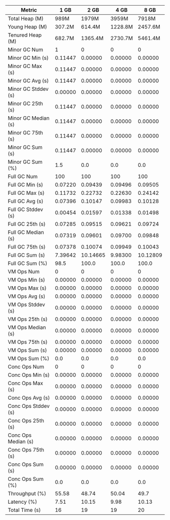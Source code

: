 | Metric | 1 GB | 2 GB | 4 GB | 8 GB |
|------|----|----|----|----|
| Total Heap (M) | 989M | 1979M | 3959M | 7918M |
| Young Heap (M) | 307.2M | 614.4M | 1228.8M | 2457.6M |
| Tenured Heap (M) | 682.7M | 1365.4M | 2730.7M | 5461.4M |
| Minor GC Num | 1 | 0 | 0 | 0 |
| Minor GC Min (s) | 0.11447 | 0.00000 | 0.00000 | 0.00000 |
| Minor GC Max (s) | 0.11447 | 0.00000 | 0.00000 | 0.00000 |
| Minor GC Avg (s) | 0.11447 | 0.00000 | 0.00000 | 0.00000 |
| Minor GC Stddev (s) | 0.00000 | 0.00000 | 0.00000 | 0.00000 |
| Minor GC 25th (s) | 0.11447 | 0.00000 | 0.00000 | 0.00000 |
| Minor GC Median (s) | 0.11447 | 0.00000 | 0.00000 | 0.00000 |
| Minor GC 75th (s) | 0.11447 | 0.00000 | 0.00000 | 0.00000 |
| Minor GC Sum (s) | 0.11447 | 0.00000 | 0.00000 | 0.00000 |
| Minor GC Sum (%) | 1.5 | 0.0 | 0.0 | 0.0 |
| Full GC Num | 100 | 100 | 100 | 100 |
| Full GC Min (s) | 0.07220 | 0.09439 | 0.09496 | 0.09505 |
| Full GC Max (s) | 0.11732 | 0.22732 | 0.22630 | 0.24142 |
| Full GC Avg (s) | 0.07396 | 0.10147 | 0.09983 | 0.10128 |
| Full GC Stddev (s) | 0.00454 | 0.01597 | 0.01338 | 0.01498 |
| Full GC 25th (s) | 0.07285 | 0.09515 | 0.09621 | 0.09724 |
| Full GC Median (s) | 0.07319 | 0.09601 | 0.09700 | 0.09848 |
| Full GC 75th (s) | 0.07378 | 0.10074 | 0.09949 | 0.10043 |
| Full GC Sum (s) | 7.39642 | 10.14665 | 9.98300 | 10.12809 |
| Full GC Sum (%) | 98.5 | 100.0 | 100.0 | 100.0 |
| VM Ops Num | 0 | 0 | 0 | 0 |
| VM Ops Min (s) | 0.00000 | 0.00000 | 0.00000 | 0.00000 |
| VM Ops Max (s) | 0.00000 | 0.00000 | 0.00000 | 0.00000 |
| VM Ops Avg (s) | 0.00000 | 0.00000 | 0.00000 | 0.00000 |
| VM Ops Stddev (s) | 0.00000 | 0.00000 | 0.00000 | 0.00000 |
| VM Ops 25th (s) | 0.00000 | 0.00000 | 0.00000 | 0.00000 |
| VM Ops Median (s) | 0.00000 | 0.00000 | 0.00000 | 0.00000 |
| VM Ops 75th (s) | 0.00000 | 0.00000 | 0.00000 | 0.00000 |
| VM Ops Sum (s) | 0.00000 | 0.00000 | 0.00000 | 0.00000 |
| VM Ops Sum (%) | 0.0 | 0.0 | 0.0 | 0.0 |
| Conc Ops Num | 0 | 0 | 0 | 0 |
| Conc Ops Min (s) | 0.00000 | 0.00000 | 0.00000 | 0.00000 |
| Conc Ops Max (s) | 0.00000 | 0.00000 | 0.00000 | 0.00000 |
| Conc Ops Avg (s) | 0.00000 | 0.00000 | 0.00000 | 0.00000 |
| Conc Ops Stddev (s) | 0.00000 | 0.00000 | 0.00000 | 0.00000 |
| Conc Ops 25th (s) | 0.00000 | 0.00000 | 0.00000 | 0.00000 |
| Conc Ops Median (s) | 0.00000 | 0.00000 | 0.00000 | 0.00000 |
| Conc Ops 75th (s) | 0.00000 | 0.00000 | 0.00000 | 0.00000 |
| Conc Ops Sum (s) | 0.00000 | 0.00000 | 0.00000 | 0.00000 |
| Conc Ops Sum (%) | 0.0 | 0.0 | 0.0 | 0.0 |
| Throughput (%) | 55.58 | 48.74 | 50.04 | 49.7 |
| Latency (%) | 7.51 | 10.15 | 9.98 | 10.13 |
| Total Time (s) | 16 | 19 | 19 | 20 |
